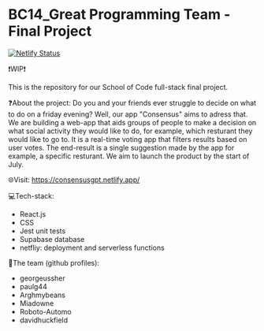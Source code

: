 # BC14_Great Programming Team - Final Project

[![Netlify Status](https://api.netlify.com/api/v1/badges/02c7c6bd-d99f-47ee-9758-26a8b738283a/deploy-status)]([https://app.netlify.com/sites/georgeussherportfolio/deploys](https://consensusgpt.netlify.app/))

❗WIP❗


This is the repository for our School of Code full-stack final project. 

❓About the project:
Do you and your friends ever struggle to decide on what to do on a friday evening? Well, our app "Consensus" aims to adress that.
We are building a web-app that aids groups of people to make a decision on what social activity they would like to do, for example, which resturant they would 
like to go to. It is a real-time voting app that filters results based on user votes. The end-result is a single suggestion made by the app for example, a 
specific resturant. 
We aim to launch the product by the start of July.

🌐Visit: 
https://consensusgpt.netlify.app/

💻Tech-stack:
- React.js
- CSS
- Jest unit tests
- Supabase database
- netfliy: deployment and serverless functions

👥The team (github profiles):
- georgeussher
- paulg44
- Arghmybeans
- Miadowne
- Roboto-Automo
- davidhuckfield
